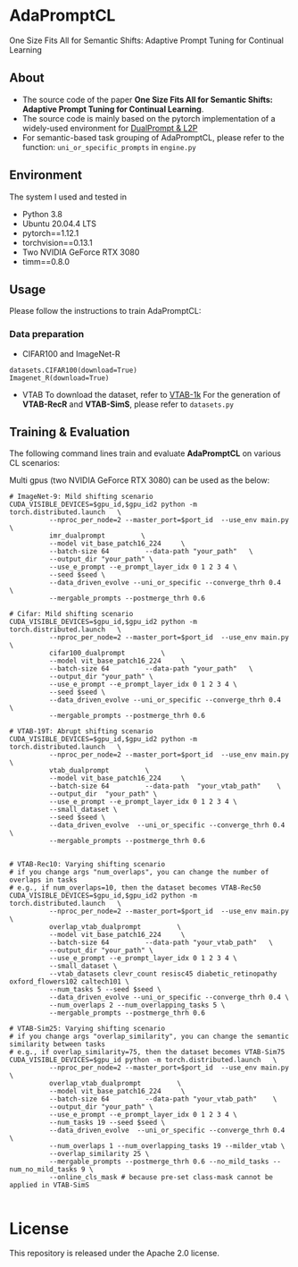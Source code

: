 
# AdaPromptCL

One Size Fits All for Semantic Shifts: Adaptive Prompt Tuning for Continual Learning


## About
- The source code of the paper **One Size Fits All for Semantic Shifts: Adaptive Prompt Tuning for Continual Learning**.
- The source code is mainly based on the pytorch implementation of a widely-used environment for [DualPrompt & L2P](https://github.com/JH-LEE-KR/dualprompt-pytorch)
- For semantic-based task grouping of AdaPromptCL, please refer to the function: `uni_or_specific_prompts` in `engine.py`

  

## Environment

The system I used and tested in

- Python 3.8
- Ubuntu 20.04.4 LTS
- pytorch==1.12.1
- torchvision==0.13.1
- Two NVIDIA GeForce RTX 3080
- timm==0.8.0

  

## Usage

Please follow the instructions to train AdaPromptCL:

### Data preparation
- CIFAR100 and ImageNet-R
```
datasets.CIFAR100(download=True)
Imagenet_R(download=True)
```
- VTAB
To download the dataset, refer to [VTAB-1k](https://github.com/google-research/task_adaptation)
For the generation of **VTAB-RecR** and **VTAB-SimS**, please refer to `datasets.py`
  

## Training & Evaluation

The following command lines train and evaluate **AdaPromptCL** on various CL scenarios:

Multi gpus (two NVIDIA GeForce RTX 3080) can be used as the below:

```
# ImageNet-9: Mild shifting scenario     
CUDA_VISIBLE_DEVICES=$gpu_id,$gpu_id2 python -m torch.distributed.launch   \
          --nproc_per_node=2 --master_port=$port_id  --use_env main.py    \
          imr_dualprompt         \
          --model vit_base_patch16_224     \
          --batch-size 64         --data-path "your_path"   \
          --output_dir "your_path" \
          --use_e_prompt --e_prompt_layer_idx 0 1 2 3 4 \
          --seed $seed \
          --data_driven_evolve --uni_or_specific --converge_thrh 0.4  \
          --mergable_prompts --postmerge_thrh 0.6 

# Cifar: Mild shifting scenario     
CUDA_VISIBLE_DEVICES=$gpu_id,$gpu_id2 python -m torch.distributed.launch   \
          --nproc_per_node=2 --master_port=$port_id  --use_env main.py    \
          cifar100_dualprompt         \
          --model vit_base_patch16_224     \
          --batch-size 64         --data-path "your_path"   \
          --output_dir "your_path" \
          --use_e_prompt --e_prompt_layer_idx 0 1 2 3 4 \
          --seed $seed \
          --data_driven_evolve --uni_or_specific --converge_thrh 0.4  \
          --mergable_prompts --postmerge_thrh 0.6 

# VTAB-19T: Abrupt shifting scenario
CUDA_VISIBLE_DEVICES=$gpu_id,$gpu_id2 python -m torch.distributed.launch   \
          --nproc_per_node=2 --master_port=$port_id  --use_env main.py    \
          vtab_dualprompt         \
          --model vit_base_patch16_224     \
          --batch-size 64         --data-path  "your_vtab_path"    \
          --output_dir  "your_path" \
          --use_e_prompt --e_prompt_layer_idx 0 1 2 3 4 \
          --small_dataset \
          --seed $seed \
          --data_driven_evolve  --uni_or_specific --converge_thrh 0.4  \
          --mergable_prompts --postmerge_thrh 0.6 
          
    
# VTAB-Rec10: Varying shifting scenario
# if you change args "num_overlaps", you can change the number of overlaps in tasks
# e.g., if num_overlaps=10, then the dataset becomes VTAB-Rec50 
CUDA_VISIBLE_DEVICES=$gpu_id,$gpu_id2 python -m torch.distributed.launch   \
          --nproc_per_node=2 --master_port=$port_id  --use_env main.py    \
          overlap_vtab_dualprompt         \
          --model vit_base_patch16_224     \
          --batch-size 64         --data-path "your_vtab_path"   \
          --output_dir "your_path" \
          --use_e_prompt --e_prompt_layer_idx 0 1 2 3 4 \
          --small_dataset \
          --vtab_datasets clevr_count resisc45 diabetic_retinopathy oxford_flowers102 caltech101 \
          --num_tasks 5 --seed $seed \
          --data_driven_evolve --uni_or_specific --converge_thrh 0.4 \
          --num_overlaps 2 --num_overlapping_tasks 5 \
          --mergable_prompts --postmerge_thrh 0.6 

# VTAB-Sim25: Varying shifting scenario
# if you change args "overlap_similarity", you can change the semantic similarity between tasks
# e.g., if overlap_similarity=75, then the dataset becomes VTAB-Sim75 
CUDA_VISIBLE_DEVICES=$gpu_id python -m torch.distributed.launch   \
          --nproc_per_node=2 --master_port=$port_id  --use_env main.py    \
          overlap_vtab_dualprompt         \
          --model vit_base_patch16_224     \
          --batch-size 64         --data-path "your_vtab_path"    \
          --output_dir "your_path" \
          --use_e_prompt --e_prompt_layer_idx 0 1 2 3 4 \
          --num_tasks 19 --seed $seed \
          --data_driven_evolve  --uni_or_specific --converge_thrh 0.4  \
          --num_overlaps 1 --num_overlapping_tasks 19 --milder_vtab \
          --overlap_similarity 25 \
          --mergable_prompts --postmerge_thrh 0.6 --no_mild_tasks --num_no_mild_tasks 9 \
          --online_cls_mask # because pre-set class-mask cannot be applied in VTAB-SimS
         

```
# License
This repository is released under the Apache 2.0 license.


  
